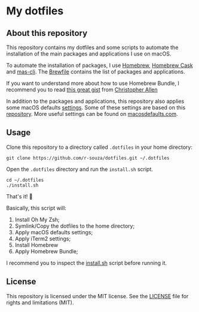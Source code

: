 # My dotfiles

## About this repository

This repository contains my dotfiles and some scripts to automate the installation of the main packages and applications I use on macOS.

To automate the installation of packages, I use [Homebrew](https://brew.sh/), [Homebrew Cask](https://caskroom.github.io/) and [mas-cli](https://github.com/mas-cli/mas). The [Brewfile](Brewfile) contains the list of packages and applications.

If you want to understand more about how to use Homebrew Bundle, I recommend you to read [this great gist](https://gist.github.com/ChristopherA/a579274536aab36ea9966f301ff14f3f) from [Christopher Allen](https://gist.github.com/ChristopherA) 

In addition to the packages and applications, this repository also applies some macOS defaults [settings](scripts/set-defaults.sh). Some of these settings are based on this [repository](https://github.com/holman/dotfiles/blob/master/macos/set-defaults.sh). More useful settings can be found on [macosdefaults.com](https://macosdefaults.com/).

## Usage

Clone this repository to a directory called `.dotfiles` in your home directory:

```shell
git clone https://github.com/r-souza/dotfiles.git ~/.dotfiles
```

Open the `.dotfiles` directory and run the `install.sh` script.

```shell
cd ~/.dotfiles
./install.sh
```

That's it! 🎉

Basically, this script will:

1. Install Oh My Zsh;
2. Symlink/Copy the dotfiles to the home directory;
3. Apply macOS defaults settings;
4. Apply iTerm2 settings;
5. Install Homebrew 
6. Apply Homebrew Bundle;

I recommend you to inspect the [install.sh](install.sh) script before running it.

## License

This repository is licensed under the MIT license. See the [LICENSE](LICENSE) file for rights and limitations (MIT).